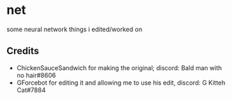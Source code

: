 # net

some neural network things i edited/worked on

## Credits

- ChickenSauceSandwich for making the original; discord: Bald man with no hair#8606
- GForcebot for editing it and allowing me to use his edit, discord: G Kitteh Cat#7884
